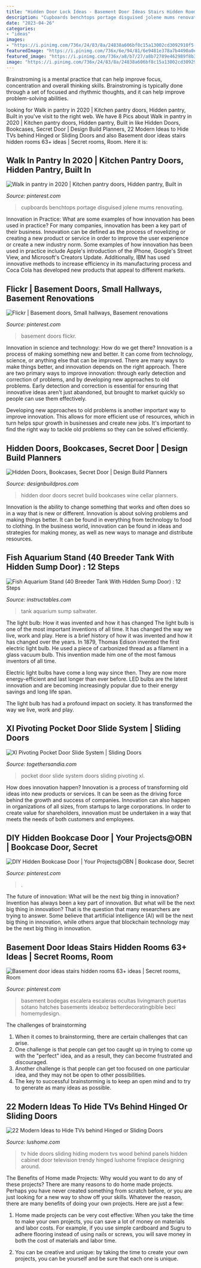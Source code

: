 ```yaml
---
title: "Hidden Door Lock Ideas - Basement Door Ideas Stairs Hidden Rooms 63+ Ideas"
description: "Cupboards benchtops portage disguised jolene mums renovating"
date: "2023-04-26"
categories:
- "ideas"
images:
- "https://i.pinimg.com/736x/24/83/8a/24838a606bf8c15a13002cd3092910f5--basement-doors-basement-ideas.jpg"
featuredImage: "https://i.pinimg.com/736x/6e/94/81/6e9481e378a7b4490a0eb40476439cf5.jpg"
featured_image: "https://i.pinimg.com/736x/a8/b7/27/a8b72789e462989f8b392f13dc615201.jpg"
image: "https://i.pinimg.com/736x/24/83/8a/24838a606bf8c15a13002cd3092910f5--basement-doors-basement-ideas.jpg"
---
```



Brainstroming is a mental practice that can help improve focus, concentration and overall thinking skills. Brainstroming is typically done through a set of focused and rhythmic thoughts, and it can help improve problem-solving abilities.

	

		
looking for Walk in pantry in 2020 | Kitchen pantry doors, Hidden pantry, Built in you've visit to the right web. We have 8 Pics about Walk in pantry in 2020 | Kitchen pantry doors, Hidden pantry, Built in like Hidden Doors, Bookcases, Secret Door | Design Build Planners, 22 Modern Ideas to Hide TVs behind Hinged or Sliding Doors and also Basement door ideas stairs hidden rooms 63+ ideas | Secret rooms, Room. Here it is:
		
    
## Walk In Pantry In 2020 | Kitchen Pantry Doors, Hidden Pantry, Built In

<img loading=lazy src="https://i.pinimg.com/736x/a8/b7/27/a8b72789e462989f8b392f13dc615201.jpg" onerror="this.onerror=null;this.src='https://tse2.mm.bing.net/th?id=OIP.UVf8nQuU3_iig3DKI3PdpAHaJ4&amp;pid=15.1';" alt="Walk in pantry in 2020 | Kitchen pantry doors, Hidden pantry, Built in">

_Source: pinterest.com_

>cupboards benchtops portage disguised jolene mums renovating. 

	

Innovation in Practice: What are some examples of how innovation has been used in practice?
For many companies, innovation has been a key part of their business. Innovation can be defined as the process of novelizing or creating a new product or service in order to improve the user experience or create a new industry norm. 
Some examples of how innovation has been used in practice include Apple's introduction of the iPhone, Google's Street View, and Microsoft's Creators Update. Additionally, IBM has used innovative methods to increase efficiency in its manufacturing process and Coca Cola has developed new products that appeal to different markets.

    
## Flickr | Basement Doors, Small Hallways, Basement Renovations

<img loading=lazy src="https://i.pinimg.com/736x/24/83/8a/24838a606bf8c15a13002cd3092910f5--basement-doors-basement-ideas.jpg" onerror="this.onerror=null;this.src='https://tse4.mm.bing.net/th?id=OIP.qGd50hsYPG_mGjo2a85HpQHaKA&amp;pid=15.1';" alt="Flickr | Basement doors, Small hallways, Basement renovations">

_Source: pinterest.com_

>basement doors flickr. 

	

Innovation in science and technology: How do we get there?
Innovation is a process of making something new and better. It can come from technology, science, or anything else that can be improved. There are many ways to make things better, and innovation depends on the right approach.
There are two primary ways to improve innovation: through early detection and correction of problems, and by developing new approaches to old problems. Early detection and correction is essential for ensuring that innovative ideas aren't just abandoned, but brought to market quickly so people can use them effectively.

Developing new approaches to old problems is another important way to improve innovation. This allows for more efficient use of resources, which in turn helps spur growth in businesses and create new jobs. It's important to find the right way to tackle old problems so they can be solved efficiently.

    
## Hidden Doors, Bookcases, Secret Door | Design Build Planners

<img loading=lazy src="http://designbuildpros.com/wp-content/uploads/2014/06/Hidden-Wine-Cellar.jpg" onerror="this.onerror=null;this.src='https://tse3.mm.bing.net/th?id=OIP.DQT_W-NAeq6VzNFTyrsnowHaFX&amp;pid=15.1';" alt="Hidden Doors, Bookcases, Secret Door | Design Build Planners">

_Source: designbuildpros.com_

>hidden door doors secret build bookcases wine cellar planners. 

	

Innovation is the ability to change something that works and often does so in a way that is new or different. Innovation is about solving problems and making things better. It can be found in everything from technology to food to clothing. In the business world, innovation can be found in ideas and strategies for making money, as well as new ways to manage and distribute resources.

    
## Fish Aquarium Stand (40 Breeder Tank With Hidden Sump Door) : 12 Steps

<img loading=lazy src="https://content.instructables.com/ORIG/FFF/QCRN/GYQFRU22/FFFQCRNGYQFRU22.jpg?auto=webp&amp;frame=1&amp;width=2100" onerror="this.onerror=null;this.src='https://tse4.mm.bing.net/th?id=OIP.J0AXtYDcFKq7WjIvHBPG9wHaLH&amp;pid=15.1';" alt="Fish Aquarium Stand (40 Breeder Tank With Hidden Sump Door) : 12 Steps">

_Source: instructables.com_

>tank aquarium sump saltwater. 

	

The light bulb: How it was invented and how it has changed
The light bulb is one of the most important inventions of all time. It has changed the way we live, work and play. Here is a brief history of how it was invented and how it has changed over the years.
In 1879, Thomas Edison invented the first electric light bulb. He used a piece of carbonized thread as a filament in a glass vacuum bulb. This invention made him one of the most famous inventors of all time.

Electric light bulbs have come a long way since then. They are now more energy-efficient and last longer than ever before. LED bulbs are the latest innovation and are becoming increasingly popular due to their energy savings and long life span.

The light bulb has had a profound impact on society. It has transformed the way we live, work and play.

    
## Xl Pivoting Pocket Door Slide System | Sliding Doors

<img loading=lazy src="http://togethersandia.com/wp-content/uploads/2017/12/xl-pivoting-pocket-door-slide-system.jpg" onerror="this.onerror=null;this.src='https://tse1.mm.bing.net/th?id=OIP.9cpq5XozRVUtKo3NTyqBNAHaHa&amp;pid=15.1';" alt="Xl Pivoting Pocket Door Slide System | Sliding Doors">

_Source: togethersandia.com_

>pocket door slide system doors sliding pivoting xl. 

	

How does innovation happen?
Innovation is a process of transforming old ideas into new products or services. It can be seen as the driving force behind the growth and success of companies. Innovation can also happen in organizations of all sizes, from startups to large corporations. In order to create value for shareholders, innovation must be undertaken in a way that meets the needs of both customers and employees.

    
## DIY Hidden Bookcase Door | Your Projects@OBN | Bookcase Door, Secret

<img loading=lazy src="https://i.pinimg.com/736x/6e/94/81/6e9481e378a7b4490a0eb40476439cf5.jpg" onerror="this.onerror=null;this.src='https://tse1.mm.bing.net/th?id=OIP.cpXmcXmQKfhANZeOwjXfRAHaLH&amp;pid=15.1';" alt="DIY Hidden Bookcase Door | Your Projects@OBN | Bookcase door, Secret">

_Source: pinterest.com_

>. 

	

The future of innovation: What will be the next big thing in innovation?
Invention has always been a key part of innovation. But what will be the next big thing in innovation? That is the question that many researchers are trying to answer. Some believe that artificial intelligence (AI) will be the next big thing in innovation, while others argue that blockchain technology may be the next big thing in innovation.

    
## Basement Door Ideas Stairs Hidden Rooms 63+ Ideas | Secret Rooms, Room

<img loading=lazy src="https://i.pinimg.com/736x/e4/85/e7/e485e7812f9b8bc458dbc3b6f16288c3.jpg" onerror="this.onerror=null;this.src='https://tse2.mm.bing.net/th?id=OIP.QSa9g9CTsWY9ALzsZeTEgwAAAA&amp;pid=15.1';" alt="Basement door ideas stairs hidden rooms 63+ ideas | Secret rooms, Room">

_Source: pinterest.com_

>basement bodegas escalera escaleras ocultas livingmarch puertas sótano hatches basements ideaboz betterdecoratingbible beci homemydesign. 

	

The challenges of brainstorming
1. When it comes to brainstorming, there are certain challenges that can arise.
2. One challenge is that people can get too caught up in trying to come up with the "perfect" idea, and as a result, they can become frustrated and discouraged.
3. Another challenge is that people can get too focused on one particular idea, and they may not be open to other possibilities.
4. The key to successful brainstorming is to keep an open mind and to try to generate as many ideas as possible.

    
## 22 Modern Ideas To Hide TVs Behind Hinged Or Sliding Doors

<img loading=lazy src="https://www.lushome.com/wp-content/uploads/2014/11/how-hide-tv-doors-decorative-panels-9.jpg" onerror="this.onerror=null;this.src='https://tse1.mm.bing.net/th?id=OIP.XvsmmH6EQPobxAnL64ZD4QHaHa&amp;pid=15.1';" alt="22 Modern Ideas to Hide TVs behind Hinged or Sliding Doors">

_Source: lushome.com_

>tv hide doors sliding hiding modern tvs wood behind panels hidden cabinet door television trendy hinged lushome fireplace designing around. 

	

The Benefits of Home made Projects: Why would you want to do any of these projects?
There are many reasons to do home made projects. Perhaps you have never created something from scratch before, or you are just looking for a new way to show off your skills. Whatever the reason, there are many benefits of doing your own projects. Here are just a few: 
1. Home made projects can be very cost effective: When you take the time to make your own projects, you can save a lot of money on materials and labor costs. For example, if you use simple cardboard and Sugru to adhere flooring instead of using nails or screws, you will save money in both the cost of materials and labor time. 

2. You can be creative and unique: by taking the time to create your own projects, you can be yourself and be sure that each one is unique.

